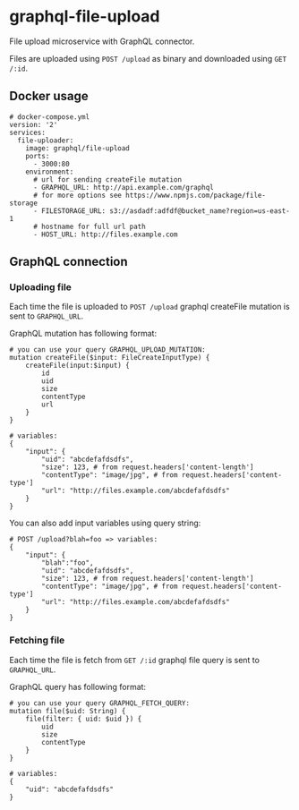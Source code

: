 # graphql-file-upload

File upload microservice with GraphQL connector.

Files are uploaded using `POST /upload` as binary and downloaded using `GET /:id`.

## Docker usage

```
# docker-compose.yml
version: '2'
services:
  file-uploader:
    image: graphql/file-upload
    ports:
      - 3000:80
    environment:
      # url for sending createFile mutation
      - GRAPHQL_URL: http://api.example.com/graphql
      # for more options see https://www.npmjs.com/package/file-storage
      - FILESTORAGE_URL: s3://asdadf:adfdf@bucket_name?region=us-east-1
      # hostname for full url path
      - HOST_URL: http://files.example.com
```

## GraphQL connection

### Uploading file

Each time the file is uploaded to `POST /upload` graphql createFile mutation is sent to `GRAPHQL_URL`.

GraphQL mutation has following format:

```
# you can use your query GRAPHQL_UPLOAD_MUTATION:
mutation createFile($input: FileCreateInputType) {
    createFile(input:$input) {
        id
        uid
        size
        contentType
        url
    }
}

# variables:
{
    "input": {
        "uid": "abcdefafdsdfs",
        "size": 123, # from request.headers['content-length']
        "contentType": "image/jpg", # from request.headers['content-type']
        "url": "http://files.example.com/abcdefafdsdfs"
    }
}
```

You can also add input variables using query string:

```
# POST /upload?blah=foo => variables:
{
    "input": {
        "blah":"foo",
        "uid": "abcdefafdsdfs",
        "size": 123, # from request.headers['content-length']
        "contentType": "image/jpg", # from request.headers['content-type']
        "url": "http://files.example.com/abcdefafdsdfs"
    }
}
```

### Fetching file

Each time the file is fetch from `GET /:id` graphql file query is sent to `GRAPHQL_URL`.

GraphQL query has following format:

```
# you can use your query GRAPHQL_FETCH_QUERY:
mutation file($uid: String) {
    file(filter: { uid: $uid }) {
        uid
        size
        contentType
    }
}

# variables:
{
    "uid": "abcdefafdsdfs"
}
```
